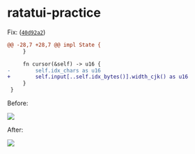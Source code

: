ratatui-practice
========
Fix: ([`40d92a2`](https://github.com/simnalamburt/ratatui-practice/commit/40d92a2))

```diff
@@ -28,7 +28,7 @@ impl State {
     }

     fn cursor(&self) -> u16 {
-        self.idx_chars as u16
+        self.input[..self.idx_bytes()].width_cjk() as u16
     }
 }
```

Before:

![](./before.avif)

After:

![](./after.avif)
